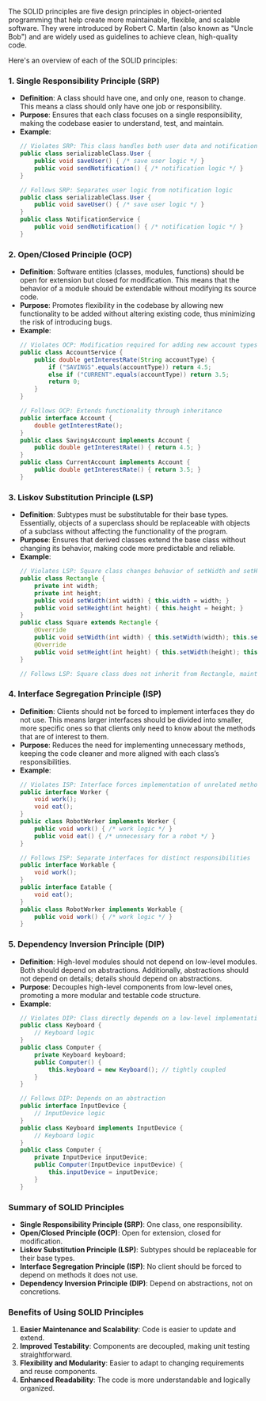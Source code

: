 The SOLID principles are five design principles in object-oriented programming that help create more maintainable, flexible, and scalable software. They were introduced by Robert C. Martin (also known as "Uncle Bob") and are widely used as guidelines to achieve clean, high-quality code.

Here's an overview of each of the SOLID principles:

### 1. **Single Responsibility Principle (SRP)**
- **Definition**: A class should have one, and only one, reason to change. This means a class should only have one job or responsibility.
- **Purpose**: Ensures that each class focuses on a single responsibility, making the codebase easier to understand, test, and maintain.
- **Example**:
  ```java
  // Violates SRP: This class handles both user data and notification logic
  public class serializableClass.User {
      public void saveUser() { /* save user logic */ }
      public void sendNotification() { /* notification logic */ }
  }

  // Follows SRP: Separates user logic from notification logic
  public class serializableClass.User {
      public void saveUser() { /* save user logic */ }
  }
  public class NotificationService {
      public void sendNotification() { /* notification logic */ }
  }
  ```

### 2. **Open/Closed Principle (OCP)**
- **Definition**: Software entities (classes, modules, functions) should be open for extension but closed for modification. This means that the behavior of a module should be extendable without modifying its source code.
- **Purpose**: Promotes flexibility in the codebase by allowing new functionality to be added without altering existing code, thus minimizing the risk of introducing bugs.
- **Example**:
  ```java
  // Violates OCP: Modification required for adding new account types
  public class AccountService {
      public double getInterestRate(String accountType) {
          if ("SAVINGS".equals(accountType)) return 4.5;
          else if ("CURRENT".equals(accountType)) return 3.5;
          return 0;
      }
  }

  // Follows OCP: Extends functionality through inheritance
  public interface Account {
      double getInterestRate();
  }
  public class SavingsAccount implements Account {
      public double getInterestRate() { return 4.5; }
  }
  public class CurrentAccount implements Account {
      public double getInterestRate() { return 3.5; }
  }
  ```

### 3. **Liskov Substitution Principle (LSP)**
- **Definition**: Subtypes must be substitutable for their base types. Essentially, objects of a superclass should be replaceable with objects of a subclass without affecting the functionality of the program.
- **Purpose**: Ensures that derived classes extend the base class without changing its behavior, making code more predictable and reliable.
- **Example**:
  ```java
  // Violates LSP: Square class changes behavior of setWidth and setHeight
  public class Rectangle {
      private int width;
      private int height;
      public void setWidth(int width) { this.width = width; }
      public void setHeight(int height) { this.height = height; }
  }
  public class Square extends Rectangle {
      @Override
      public void setWidth(int width) { this.setWidth(width); this.setHeight(width); }
      @Override
      public void setHeight(int height) { this.setWidth(height); this.setHeight(height); }
  }

  // Follows LSP: Square class does not inherit from Rectangle, maintains integrity
  ```

### 4. **Interface Segregation Principle (ISP)**
- **Definition**: Clients should not be forced to implement interfaces they do not use. This means larger interfaces should be divided into smaller, more specific ones so that clients only need to know about the methods that are of interest to them.
- **Purpose**: Reduces the need for implementing unnecessary methods, keeping the code cleaner and more aligned with each class’s responsibilities.
- **Example**:
  ```java
  // Violates ISP: Interface forces implementation of unrelated methods
  public interface Worker {
      void work();
      void eat();
  }
  public class RobotWorker implements Worker {
      public void work() { /* work logic */ }
      public void eat() { /* unnecessary for a robot */ }
  }

  // Follows ISP: Separate interfaces for distinct responsibilities
  public interface Workable {
      void work();
  }
  public interface Eatable {
      void eat();
  }
  public class RobotWorker implements Workable {
      public void work() { /* work logic */ }
  }
  ```

### 5. **Dependency Inversion Principle (DIP)**
- **Definition**: High-level modules should not depend on low-level modules. Both should depend on abstractions. Additionally, abstractions should not depend on details; details should depend on abstractions.
- **Purpose**: Decouples high-level components from low-level ones, promoting a more modular and testable code structure.
- **Example**:
  ```java
  // Violates DIP: Class directly depends on a low-level implementation
  public class Keyboard {
      // Keyboard logic
  }
  public class Computer {
      private Keyboard keyboard;
      public Computer() {
          this.keyboard = new Keyboard(); // tightly coupled
      }
  }

  // Follows DIP: Depends on an abstraction
  public interface InputDevice {
      // InputDevice logic
  }
  public class Keyboard implements InputDevice {
      // Keyboard logic
  }
  public class Computer {
      private InputDevice inputDevice;
      public Computer(InputDevice inputDevice) {
          this.inputDevice = inputDevice;
      }
  }
  ```

### Summary of SOLID Principles
- **Single Responsibility Principle (SRP)**: One class, one responsibility.
- **Open/Closed Principle (OCP)**: Open for extension, closed for modification.
- **Liskov Substitution Principle (LSP)**: Subtypes should be replaceable for their base types.
- **Interface Segregation Principle (ISP)**: No client should be forced to depend on methods it does not use.
- **Dependency Inversion Principle (DIP)**: Depend on abstractions, not on concretions.

### Benefits of Using SOLID Principles
1. **Easier Maintenance and Scalability**: Code is easier to update and extend.
2. **Improved Testability**: Components are decoupled, making unit testing straightforward.
3. **Flexibility and Modularity**: Easier to adapt to changing requirements and reuse components.
4. **Enhanced Readability**: The code is more understandable and logically organized.
